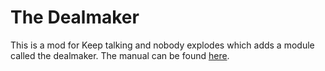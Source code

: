 # The Dealmaker

This is a mod for Keep talking and nobody explodes which adds a module called the dealmaker. 
The manual can be found [here](https://ktane.timwi.de/HTML/The%20Dealmaker.html).
